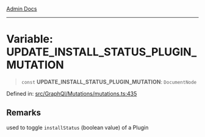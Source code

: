 [Admin Docs](/)

***

# Variable: UPDATE\_INSTALL\_STATUS\_PLUGIN\_MUTATION

> `const` **UPDATE\_INSTALL\_STATUS\_PLUGIN\_MUTATION**: `DocumentNode`

Defined in: [src/GraphQl/Mutations/mutations.ts:435](https://github.com/PalisadoesFoundation/talawa-admin/blob/main/src/GraphQl/Mutations/mutations.ts#L435)

## Remarks

used to toggle `installStatus` (boolean value) of a Plugin
